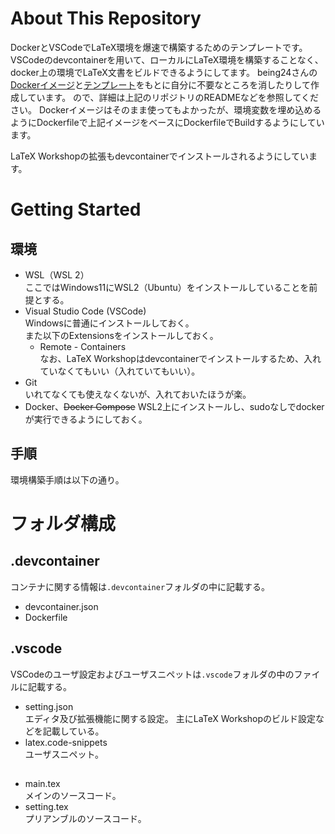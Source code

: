 # About This Repository

DockerとVSCodeでLaTeX環境を爆速で構築するためのテンプレートです。
VSCodeのdevcontainerを用いて、ローカルにLaTeX環境を構築することなく、docker上の環境でLaTeX文書をビルドできるようにしてます。
being24さんの[Dockerイメージ](https://github.com/being24/latex-docker/tree/master)と[テンプレート](https://github.com/being24/latex-template-ja)をもとに自分に不要なところを消したりして作成しています。
ので、詳細は上記のリポジトリのREADMEなどを参照してください。
Dockerイメージはそのまま使ってもよかったが、環境変数を埋め込めるようにDockerfileで上記イメージをベースにDockerfileでBuildするようにしています。

LaTeX Workshopの拡張もdevcontainerでインストールされるようにしています。


# Getting Started

## 環境
- WSL（WSL 2）  
  ここではWindows11にWSL2（Ubuntu）をインストールしていることを前提とする。
- Visual Studio Code (VSCode)  
  Windowsに普通にインストールしておく。  
  また以下のExtensionsをインストールしておく。
  - Remote - Containers  
  なお、LaTeX Workshopはdevcontainerでインストールするため、入れていなくてもいい（入れていてもいい）。
- Git   
  いれてなくても使えなくないが、入れておいたほうが楽。
- Docker、~~Docker Compose~~
  WSL2上にインストールし、sudoなしでdockerが実行できるようにしておく。


## 手順

環境構築手順は以下の通り。



# フォルダ構成
## .devcontainer
コンテナに関する情報は`.devcontainer`フォルダの中に記載する。
- devcontainer.json  
- Dockerfile

## .vscode
VSCodeのユーザ設定およびユーザスニペットは`.vscode`フォルダの中のファイルに記載する。
- setting.json  
  エディタ及び拡張機能に関する設定。
  主にLaTeX Workshopのビルド設定などを記載している。
- latex.code-snippets  
  ユーザスニペット。

## 
- main.tex  
メインのソースコード。
- setting.tex  
プリアンブルのソースコード。